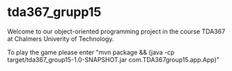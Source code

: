 # tda367_grupp15

Welcome to our object-oriented programming project in the course TDA367 at Chalmers Univerity of Technology.

To play the game please enter "mvn package && (java -cp target/tda367_group15-1.0-SNAPSHOT.jar com.TDA367group15.app.App)"
